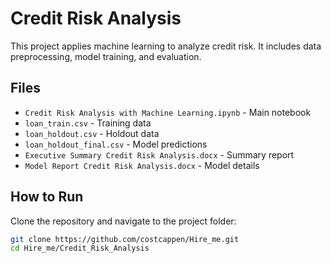 # Credit Risk Analysis

This project applies machine learning to analyze credit risk. It includes data preprocessing, model training, and evaluation.

## Files

- `Credit Risk Analysis with Machine Learning.ipynb` - Main notebook  
- `loan_train.csv` - Training data  
- `loan_holdout.csv` - Holdout data  
- `loan_holdout_final.csv` - Model predictions  
- `Executive Summary Credit Risk Analysis.docx` - Summary report  
- `Model Report Credit Risk Analysis.docx` - Model details  

## How to Run

Clone the repository and navigate to the project folder:

```bash
git clone https://github.com/costcappen/Hire_me.git
cd Hire_me/Credit_Risk_Analysis
